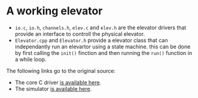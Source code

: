 A working elevator
===============================

 - `io.c`, `io.h`, `channels.h`, `elev.c` and `elev.h` are the elevator drivers that provide an interface to controll the physical elevator.
 - `Elevator.cpp` and `Elevator.h` provide a elevator class that can independantly run an elevartor using a state machine. this can be done by first calling the `init()` finction and then running the `run()` function in a while loop.

The following links go to the original source:
 - The core C driver [is available here](https://github.com/TTK4145/Project/tree/master/driver).
 - The simulator [is available here](https://github.com/TTK4145/Project/tree/master/simulator).

